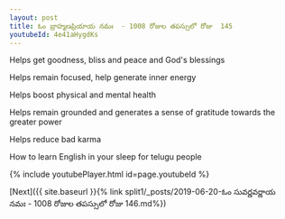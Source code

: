 ```yaml
---
layout: post
title: ఓం బ్రాహ్మణప్రియాయ నమః  - 1008 రోజుల తపస్సులో రోజు  145
youtubeId: 4e41aHygdKs
---
```

 
 
Helps get goodness, bliss and peace and God's blessings
 
Helps remain focused, help generate inner energy 
 
Helps boost physical and mental health 
 
Helps remain grounded and generates a sense of gratitude towards the greater power 
 
Helps reduce bad karma
 
How to learn English in your sleep for telugu people
 
 
 
 


{% include youtubePlayer.html id=page.youtubeId %}
 
[Next]({{ site.baseurl }}{% link split1/_posts/2019-06-20-ఓం సువర్ణవర్ణాయ నమః  - 1008 రోజుల తపస్సులో రోజు  146.md%})
 
